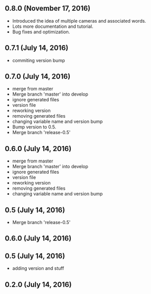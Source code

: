 ## 0.8.0 (November 17, 2016)
  - Introduced the idea of multiple cameras and associated words.
  - Lots more documentation and tutorial.
  - Bug fixes and optimization. 

## 0.7.1 (July 14, 2016)
  - commiting version bump

## 0.7.0 (July 14, 2016)
  - merge from master
  - Merge branch 'master' into develop
  - ignore generated files
  - version file
  - reworking version
  - removing generated files
  - changing variable name and version bump
  - Bump version to 0.5.
  - Merge branch 'release-0.5'

## 0.6.0 (July 14, 2016)
  - merge from master
  - Merge branch 'master' into develop
  - ignore generated files
  - version file
  - reworking version
  - removing generated files
  - changing variable name and version bump

## 0.5 (July 14, 2016)
  - Merge branch 'release-0.5'

## 0.6.0 (July 14, 2016)


## 0.5 (July 14, 2016)
  - adding version and stuff

## 0.2.0 (July 14, 2016)


